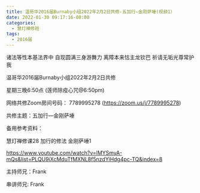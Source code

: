 ```yaml
---
title: 温哥华2016届Burnaby小组2022年2月2日共修-五加行—金刚萨埵(视频1）
date: 2022-01-30 09:17:16-08:00
categories:
  - 慧灯禅修班
tags:
  - 2016届
---
```

诸法等性本基法界中 自现圆满三身游舞力 离障本来怙主龙钦巴 祈请无垢光尊常护我

温哥华2016届Burnaby小组2022年2月2日共修 

星期三晚6:50点 (莲师除疫心咒@6:50pm)

网络共修Zoom房间号码： 7789995278 (<https://zoom.us/j/7789995278>)

共修主题：五加行—金刚萨埵

备用参考资料：

慧灯禅修课28 加行的修法 金刚萨埵1

<https://www.youtube.com/watch?v=lMYSmyA-mQs&list=PLQU9iXcMduTfMXNL8f5nzdYiHdg4pc-TQ&index=8>

主持师兄：Frank

串讲师兄: Frank
